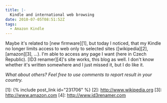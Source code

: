```yaml
---
title: |-
  Kindle and international web browsing
date: 2010-07-05T08:51:52Z
tags:
  - Amazon Kindle
---
```

Maybe it's related to [new firmware][1], but today I noticed, that my Kindle no longer limits access to web only to selected sites ([wikipedia][2], [amazon][3], ...). I'm able to access any page I want (here in Czech Republic). [ID3 renamer][4]'s site works, this blog as well. I don't know whether it's written somewhere and I just missed it, but I do like it.

_What about others? Feel free to use comments to report result in your country._

[1]: {% include post_link id="231706" %}
[2]: http://www.wikipedia.org
[3]: http://www.amazon.com
[4]: http://www.id3renamer.com